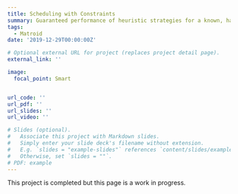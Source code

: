 ```yaml
---
title: Scheduling with Constraints
summary: Guaranteed performance of heuristic strategies for a known, hard problem.
tags:
  - Matroid
date: '2019-12-29T00:00:00Z'

# Optional external URL for project (replaces project detail page).
external_link: ''

image:
  focal_point: Smart


url_code: ''
url_pdf: ''
url_slides: ''
url_video: ''

# Slides (optional).
#   Associate this project with Markdown slides.
#   Simply enter your slide deck's filename without extension.
#   E.g. `slides = "example-slides"` references `content/slides/example-slides.md`.
#   Otherwise, set `slides = ""`.
# PDF: example
---
```


This project is completed but this page is a work in progress.
